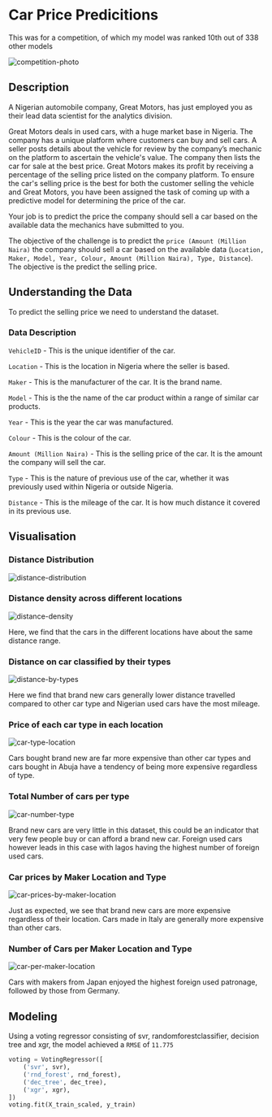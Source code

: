 # Car Price Predicitions

This was for a competition, of which my model was ranked 10th out of 338 other models

![competition-photo](./Image/Screenshot%20from%202022-11-01%2005-47-34.png)

## Description

A Nigerian automobile company, Great Motors, has just employed you as their lead data scientist for the analytics division.

Great Motors deals in used cars, with a huge market base in Nigeria. The company has a unique platform where customers can buy and sell cars. A seller posts details about the vehicle for review by the company’s mechanic on the platform to ascertain the vehicle's value. The company then lists the car for sale at the best price. Great Motors makes its profit by receiving a percentage of the selling price listed on the company platform. To ensure the car's selling price is the best for both the customer selling the vehicle and Great Motors, you have been assigned the task of coming up with a predictive model for determining the price of the car.

Your job is to predict the price the company should sell a car based on the available data the mechanics have submitted to you.

The objective of the challenge is to predict the `price (Amount (Million Naira)` the company should sell a car based on the available data (`Location, Maker, Model, Year, Colour, Amount (Million Naira), Type, Distance`). The objective is the predict the selling price.

## Understanding the Data

To predict the selling price we need to understand the dataset.

### Data Description

`VehicleID` - This is the unique identifier of the car.

`Location` - This is the location in Nigeria where the seller is based.

`Maker` - This is the manufacturer of the car. It is the brand name.

`Model` - This is the the name of the car product within a range of similar car products.

`Year` - This is the year the car was manufactured.

`Colour` - This is the colour of the car.

`Amount (Million Naira)` - This is the selling price of the car. It is the amount the company will sell the car.

`Type` - This is the nature of previous use of the car, whether it was previously used within Nigeria or outside Nigeria.

`Distance` - This is the mileage of the car. It is how much distance it covered in its previous use.

## Visualisation

### Distance Distribution

![distance-distribution](/Image/distance_distribution.jpg)

### Distance density across different locations

![distance-density](./Image/location_distance_density.jpg)

Here, we find that the cars in the different locations have about the same distance range.

### Distance on car classified by their types

![distance-by-types](./Image/car_distance_by_type.jpg)

Here we find that brand new cars generally lower distance travelled compared to other car type and Nigerian used cars have the most mileage.

### Price of each car type in each location

![car-type-location](./Image/car_price_location.jpg)

Cars bought brand new are far more expensive than other car types and cars bought in Abuja have a tendency of being more expensive regardless of type.

### Total Number of cars per type

![car-number-type](./Image/total_number_of_cars_per_type.jpg)

Brand new cars are very little in this dataset, this could be an indicator that very few people buy or can afford a brand new car. Foreign used cars however leads in this case with lagos having the highest number of foreign used cars.

### Car prices by Maker Location and Type

![car-prices-by-maker-location](./Image/prices_per_maker_loaction.jpg)

Just as expected, we see that brand new cars are more expensive regardless of their location. Cars made in Italy are generally more expensive than other cars.

### Number of Cars per Maker Location and Type

![car-per-maker-location](./Image/number_per_maker_loaction.jpg)

Cars with makers from Japan enjoyed the highest foreign used patronage, followed by those from Germany.

## Modeling

Using a voting regressor consisting of svr, randomforestclassifier, decision tree and xgr, the model achieved a `RMSE` of `11.775`

```python
voting = VotingRegressor([
    ('svr', svr),
    ('rnd_forest', rnd_forest),
    ('dec_tree', dec_tree),
    ('xgr', xgr),
])
voting.fit(X_train_scaled, y_train)
```
